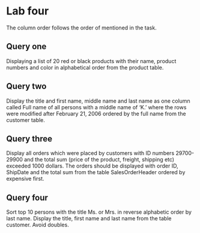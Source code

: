 # Lab four
The column order follows the order of mentioned in the task.
## Query one
Displaying a list of 20 red or black products with their name, product numbers and color in alphabetical order from the product table.
## Query two
Display the title and first name, middle name and last name as one column called Full name of all persons with a middle name of ‘K.’ where the rows were modified after February 21, 2006 ordered by the full name from the customer table.
## Query three
Display all orders which were placed by customers with ID numbers 29700-29900 and the total sum (price of the product, freight, shipping etc) exceeded 1000 dollars. The orders should be displayed with order ID, ShipDate and the total sum from the table SalesOrderHeader ordered by expensive first.
## Query four
Sort top 10 persons with the title Ms. or Mrs. in reverse alphabetic order by last name. Display the title, first name and last name from the table customer. Avoid doubles.
